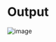 # Output 

![image](https://github.com/user-attachments/assets/504685c5-62a8-4eb4-86f4-dbb6a4383f17)

